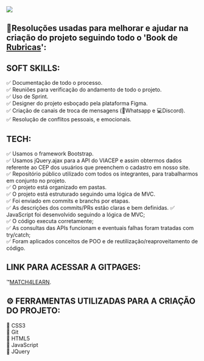 <img src="https://i.imgur.com/xRC84Ex.png" align="center">

## 📝Resoluções usadas para melhorar e ajudar na criação do projeto seguindo todo o 'Book de [Rubricas](https://cdn.discordapp.com/attachments/950854418453102592/976471796863864842/Resilia_Web_Dev_Rubrica_Modulo_2.pdf)':

## SOFT SKILLS:
✅ Documentação de todo o processo. <br>
✅ Reuniões para verificação do andamento de todo o projeto. <br>
✅ Uso de Sprint. <br>
✅ Designer do projeto esboçado pela plataforma Figma. <br>
✅ Criação de canais de troca de mensagens (📲Whatsapp e 💻Discord). <br>
✅ Resolução de conflitos pessoais, e emocionais.

## TECH:
✅ Usamos o framework Bootstrap. <br>
✅ Usamos jQuery.ajax para a API do VIACEP e assim obtermos dados referente ao CEP dos usuários que preenchem o cadastro em nosso site. <br>
✅ Repositório público utilizado com todos os integrantes, para trabalharmos em conjunto no projeto. <br>
✅ O projeto está organizado em pastas. <br>
✅ O projeto está estruturado seguindo uma lógica de MVC. <br>
✅ Foi enviado em commits e branchs por etapas. <br>
✅ As descrições dos commits/PRs estão claras e bem definidas.
✅ JavaScript foi desenvolvido seguindo a lógica de MVC; <br>
✅ O código executa corretamente; <br>
✅ As consultas das APIs funcionam e eventuais falhas foram tratadas com try/catch; <br>
✅ Foram aplicados conceitos de POO e de reutilização/reaproveitamento de código. <br>


## LINK PARA ACESSAR A GITPAGES:
 ™[MATCH4LEARN](https://systemilc.github.io/match4learn/).

## ⚙ FERRAMENTAS UTILIZADAS PARA A CRIAÇÃO DO PROJETO:

🔹 CSS3 <br>
🔹 Git <br>
🔹 HTML5 <br>
🔹 JavaScript <br>
🔹 JQuery <br>
